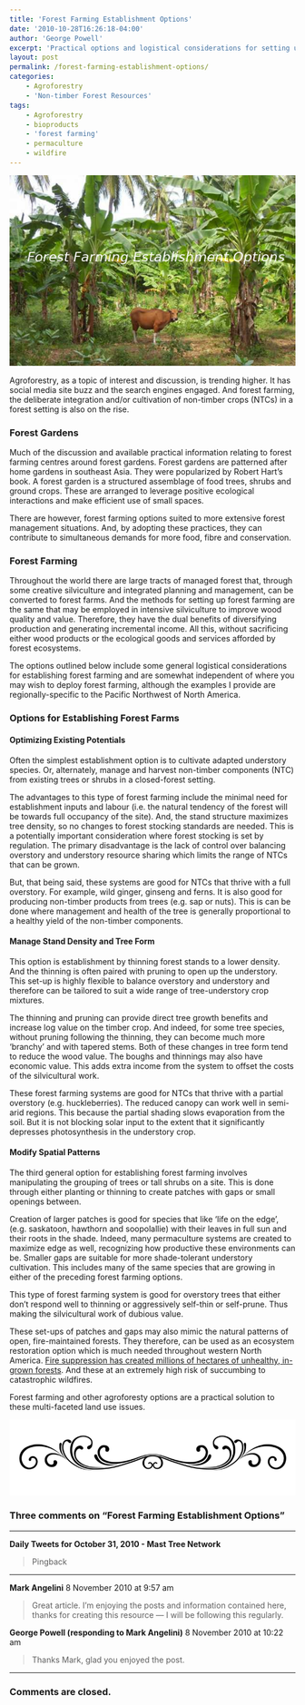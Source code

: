 ```yaml
---
title: 'Forest Farming Establishment Options'
date: '2010-10-28T16:26:18-04:00'
author: 'George Powell'
excerpt: 'Practical options and logistical considerations for setting up forest farming systems are outlined including optimizing existing site potentials, managing stand density and tree form and modifying forest spatial patterns.'
layout: post
permalink: /forest-farming-establishment-options/
categories:
    - Agroforestry
    - 'Non-timber Forest Resources'
tags:
    - Agroforestry
    - bioproducts
    - 'forest farming'
    - permaculture
    - wildfire
---
```

![Forest Farming Options](/assets/images/forestfarmingoptions.jpg)

Agroforestry, as a topic of interest and discussion, is trending higher. It has social media site buzz and the search engines engaged. And forest farming, the deliberate integration and/or cultivation of non-timber crops (NTCs) in a forest setting is also on the rise.

### Forest Gardens

Much of the discussion and available practical information relating to forest farming centres around forest gardens. Forest gardens are patterned after home gardens in southeast Asia. They were popularized by Robert Hart’s book. A forest garden is a structured assemblage of food trees, shrubs and ground crops. These are arranged to leverage positive ecological interactions and make efficient use of small spaces.

There are however, forest farming options suited to more extensive forest management situations. And, by adopting these practices, they can contribute to simultaneous demands for more food, fibre and conservation.

### Forest Farming

Throughout the world there are large tracts of managed forest that, through some creative silviculture and integrated planning and management, can be converted to forest farms. And the methods for setting up forest farming are the same that may be employed in intensive silviculture to improve wood quality and value. Therefore, they have the dual benefits of diversifying production and generating incremental income. All this, without sacrificing either wood products or the ecological goods and services afforded by forest ecosystems.

The options outlined below include some general logistical considerations for establishing forest farming and are somewhat independent of where you may wish to deploy forest farming, although the examples I provide are regionally-specific to the Pacific Northwest of North America.

### Options for Establishing Forest Farms

#### Optimizing Existing Potentials

Often the simplest establishment option is to cultivate adapted understory species. Or, alternately, manage and harvest non-timber components (NTC) from existing trees or shrubs in a closed-forest setting.

The advantages to this type of forest farming include the minimal need for establishment inputs and labour (i.e. the natural tendency of the forest will be towards full occupancy of the site). And, the stand structure maximizes tree density, so no changes to forest stocking standards are needed. This is a potentially important consideration where forest stocking is set by regulation. The primary disadvantage is the lack of control over balancing overstory and understory resource sharing which limits the range of NTCs that can be grown.

But, that being said, these systems are good for NTCs that thrive with a full overstory. For example, wild ginger, ginseng and ferns. It is also good for producing non-timber products from trees (e.g. sap or nuts). This is can be done where management and health of the tree is generally proportional to a healthy yield of the non-timber components.

#### Manage Stand Density and Tree Form

This option is establishment by thinning forest stands to a lower density. And the thinning is often paired with pruning to open up the understory. This set-up is highly flexible to balance overstory and understory and therefore can be tailored to suit a wide range of tree-understory crop mixtures.

The thinning and pruning can provide direct tree growth benefits and increase log value on the timber crop. And indeed, for some tree species, without pruning following the thinning, they can become much more ‘branchy’ and with tapered stems. Both of these changes in tree form tend to reduce the wood value. The boughs and thinnings may also have economic value. This adds extra income from the system to offset the costs of the silvicultural work.

These forest farming systems are good for NTCs that thrive with a partial overstory (e.g. huckleberries). The reduced canopy can work well in semi-arid regions. This because the partial shading slows evaporation from the soil. But it is not blocking solar input to the extent that it significantly depresses photosynthesis in the understory crop.

#### Modify Spatial Patterns

The third general option for establishing forest farming involves manipulating the grouping of trees or tall shrubs on a site. This is done through either planting or thinning to create patches with gaps or small openings between.

Creation of larger patches is good for species that like ‘life on the edge’, (e.g. saskatoon, hawthorn and soopolallie) with their leaves in full sun and their roots in the shade. Indeed, many permaculture systems are created to maximize edge as well, recognizing how productive these environments can be. Smaller gaps are suitable for more shade-tolerant understory cultivation. This includes many of the same species that are growing in either of the preceding forest farming options.

This type of forest farming system is good for overstory trees that either don’t respond well to thinning or aggressively self-thin or self-prune. Thus making the silvicultural work of dubious value.

These set-ups of patches and gaps may also mimic the natural patterns of open, fire-maintained forests. They therefore, can be used as an ecosystem restoration option which is much needed throughout western North America. [Fire suppression has created millions of hectares of unhealthy, in-grown forests](https://agforinsight.com/agroforestry-can-reduce-interface-fire-risk/). And these at an extremely high risk of succumbing to catastrophic wildfires.

Forest farming and other agroforesty options are a practical solution to these multi-faceted land use issues.

![comments](/assets/images/scroll.png)

### Three comments on “Forest Farming Establishment Options”

***

**Daily Tweets for October 31, 2010 - Mast Tree Network**

> Pingback 

***

**Mark Angelini** 8 November 2010 at 9:57 am

> Great article. I’m enjoying the posts and information contained here, thanks for creating this resource — I will be following this regularly.

**George Powell (responding to Mark Angelini)** 8 November 2010 at 10:22 am

> Thanks Mark, glad you enjoyed the post.

***

### Comments are closed.
